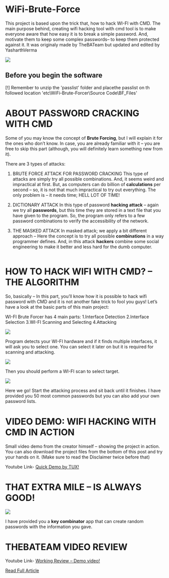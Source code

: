 # WiFi-Brute-Force
This project is based upon the trick that, how to hack WI-FI with CMD. The main purpose behind, creating wifi hacking tool with cmd tool is to make everyone aware that how easy it is to break a simple password. And, motivate them to keep some complex passwords– to keep them protected against it. It was originaly made by TheBATeam but updated and edited by YasharthVerma

![](https://i1.wp.com/www.thebateam.org/wp-content/uploads/2020/04/WifiBruteForcer_intro.gif?fit=718%2C561&ssl=1)

## Before you begin the software 
[!] Remember to unzip the 'passlist' folder and placethe passlist on th followed location 'etc\WiFi-Brute-Forcer\Source Code\BF_Files'

# ABOUT PASSWORD CRACKING WITH CMD
Some of you may know the concept of **Brute Forcing**, but I will explain it for the ones who don’t know. In case, you are already familiar with it – you are free to skip this part (although, you will definitely learn something new from it).

There are 3 types of attacks:

1. BRUTE FORCE ATTACK FOR PASSWORD CRACKING
This type of attacks are simply try all possible combinations. And, it seems weird and impractical at first. But, as computers can do billion of **calculations** per second – so, it is not that much impractical to try out everything. The only problem is – it needs time; HELL LOT OF TIME!

2. DICTIONARY ATTACK
In this type of password **hacking attack** – again we try all **passwords**, but this time they are stored in a text file that you have given to the program. So, the program only refers to a few password combinations to verify the accessibility of the network.

3. THE MASKED ATTACK
In masked attack; we apply a bit different approach – Here the concept is to try all possible **combinations** in a way programmer defines. And, in this attack **hackers** combine some social engineering to make it better and less hard for the dumb computer.

```For example: Try all birthdates or phone numbers.
```

# HOW TO HACK WIFI WITH CMD? – THE ALGORITHM
So, basically – In this part, you’ll know how it is possible to hack wifi password with CMD and it is not another fake trick to fool you guys! Let’s have a look at the basic parts of this main project:

WI-FI Brute Forcer has 4 main parts:
1.Interface Detection
2.Interface Selection
3.WI-FI Scanning and Selecting
4.Attacking

![](https://i2.wp.com/www.thebateam.org/wp-content/uploads/2020/04/bf_thebateam_1-1.jpg?w=521&ssl=1)

Program detects your WI-FI hardware and if it finds multiple interfaces, it will ask you to select one.
You can select it later on but it is required for scanning and attacking.

![](https://i0.wp.com/www.thebateam.org/wp-content/uploads/2020/04/bf_thebateam_2-1.jpg?w=541&ssl=1)

Then you should perform a WI-FI scan to select target.

![](https://i0.wp.com/www.thebateam.org/wp-content/uploads/2020/04/bf_thebateam_3-1.jpg?w=556&ssl=1)


Here we go! Start the attacking process and sit back until it finishes.
I have provided you 50 most common passwords but you can also add your own password lists.

# VIDEO DEMO: WIFI HACKING WITH CMD IN ACTION
Small video demo from the creator himself – showing the project in action. You can also download the project files from the bottom of this post and try your hands on it. (Make sure to read the Disclaimer twice before that)

Youtube Link- <a href="https://www.youtube.com/watch?v=l1X9leGySBU">Quick Demo by TUX!</a>

# THAT EXTRA MILE – IS ALWAYS GOOD! 

![](https://i2.wp.com/www.thebateam.org/wp-content/uploads/2020/04/bf2.png?w=540&ssl=1)

I have provided you a **key combinator** app that can create random passwords with the information you gave.

# THEBATEAM VIDEO REVIEW

Youtube Link- <a href="https://youtu.be/80lYo4Hhmk4">Working Review – Demo video!</a>

[Read Full Article](https://www.thebateam.org/2020/04/hack-wifi-with-cmd/)
